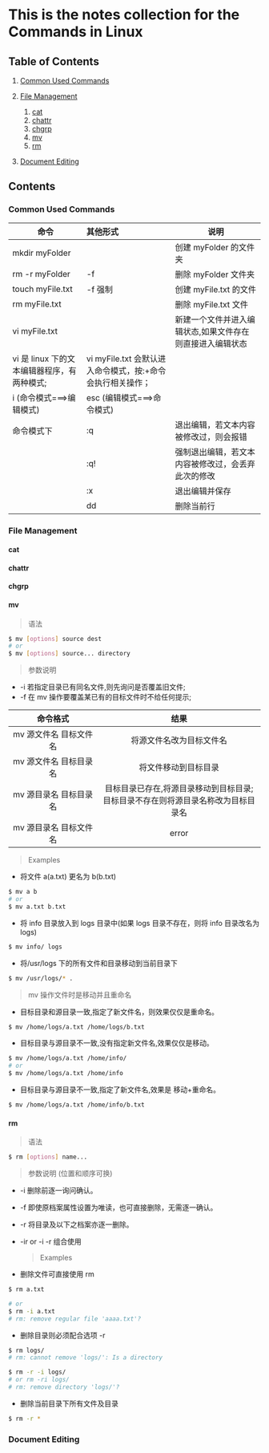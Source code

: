 # This is the notes collection for the Commands in Linux

## Table of Contents

1. [Common Used Commands](#common_used)

2. [File Management](#FM)

   1. [cat](#cat)
   2. [chattr](#chattr)
   3. [chgrp](#chgrp)
   4. [mv](#mv)
   5. [rm](#rm)

3. [Document Editing](#DE)

## Contents

<a name="common_used" id="common_used">

### Common Used Commands

| 命令                                        | 其他形式                                                   | 说明                                                      |
| ------------------------------------------- | :--------------------------------------------------------- | --------------------------------------------------------- |
| mkdir myFolder                              |                                                            | 创建 myFolder 的文件夹                                    |
| rm -r myFolder                              | -f                                                         | 删除 myFolder 文件夹                                      |
| touch myFile.txt                            | -f 强制                                                    | 创建 myFile.txt 的文件                                    |
| rm myFile.txt                               |                                                            | 删除 myFile.txt 文件                                      |
| vi myFile.txt                               |                                                            | 新建一个文件并进入编辑状态,如果文件存在则直接进入编辑状态 |
| vi 是 linux 下的文本编辑器程序，有两种模式; | vi myFile.txt 会默认进入命令模式，按:+命令会执行相关操作； |                                                           |
| i (命令模式===>编辑模式)                    | esc (编辑模式===>命令模式)                                 |                                                           |
| 命令模式下                                  | :q                                                         | 退出编辑，若文本内容被修改过，则会报错                    |
|                                             | :q!                                                        | 强制退出编辑，若文本内容被修改过，会丢弃此次的修改        |
|                                             | :x                                                         | 退出编辑并保存                                            |
|                                             | dd                                                         | 删除当前行                                                |

<a name="FM" id="FM">

### File Management

<a name="cat">

#### cat

<a name="chattr">

#### chattr

<a name="chgrp">

#### chgrp

<a name="mv">

#### mv

> 语法

```bash
$ mv [options] source dest
# or
$ mv [options] source... directory
```

> 参数说明

- -i 若指定目录已有同名文件,则先询问是否覆盖旧文件;
- -f 在 mv 操作要覆盖某已有的目标文件时不给任何提示;

|        命令格式        |                                         结果                                          |
| :--------------------: | :-----------------------------------------------------------------------------------: |
| mv 源文件名 目标文件名 |                               将源文件名改为目标文件名                                |
| mv 源文件名 目标目录名 |                                 将文件移动到目标目录                                  |
| mv 源目录名 目标目录名 | 目标目录已存在,将源目录移动到目标目录;</br>目标目录不存在则将源目录名称改为目标目录名 |
| mv 源目录名 目标文件名 |                                         error                                         |

> Examples

- 将文件 a(a.txt) 更名为 b(b.txt)

```bash
$ mv a b
# or
$ mv a.txt b.txt
```

- 将 info 目录放入到 logs 目录中(如果 logs 目录不存在，则将 info 目录改名为 logs)

```bash
$ mv info/ logs
```

- 将/usr/logs 下的所有文件和目录移动到当前目录下

```bash
$ mv /usr/logs/* .
```

> mv 操作文件时是移动并且重命名

- 目标目录和源目录一致,指定了新文件名，则效果仅仅是重命名。

```bash
$ mv /home/logs/a.txt /home/logs/b.txt
```

- 目标目录与源目录不一致,没有指定新文件名,效果仅仅是移动。

```bash
$ mv /home/logs/a.txt /home/info/
# or
$ mv /home/logs/a.txt /home/info
```

- 目标目录与源目录不一致,指定了新文件名,效果是 移动+重命名。

```bash
$ mv /home/logs/a.txt /home/info/b.txt
```

<a name="rm">

#### rm

> 语法

```bash
$ rm [options] name...
```

> 参数说明
> (位置和顺序可换)

- -i 删除前逐一询问确认。
- -f 即使原档案属性设置为唯读，也可直接删除，无需逐一确认。
- -r 将目录及以下之档案亦逐一删除。
- -ir or -i -r 组合使用

  > Examples

- 删除文件可直接使用 rm

```bash
$ rm a.txt

# or
$ rm -i a.txt
# rm: remove regular file 'aaaa.txt'?
```

- 删除目录则必须配合选项 -r

```bash
$ rm logs/
# rm: cannot remove 'logs/': Is a directory

$ rm -r -i logs/
# or rm -ri logs/
# rm: remove directory 'logs/'?
```

- 删除当前目录下所有文件及目录

```bash
$ rm -r *
```

<a name="DE" id="DE">

### Document Editing
